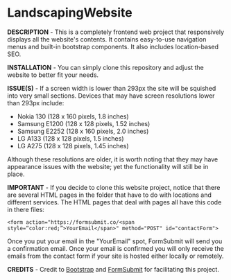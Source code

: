 # LandscapingWebsite
**DESCRIPTION** - This is a completely frontend web project that responsively displays all the website's contents. It contains easy-to-use navigation menus and built-in bootstrap components. It also includes location-based SEO.

**INSTALLATION** - You can simply clone this repository and adjust the website to better fit your needs.

**ISSUE(S)** - If a screen width is lower than 293px the site will be squished into very small sections. Devices that may have screen resolutions lower than 293px include:
- Nokia 130 (128 x 160 pixels, 1.8 inches)
- Samsung E1200 (128 x 128 pixels, 1.52 inches)
- Samsung E2252 (128 x 160 pixels, 2.0 inches)
- LG A133 (128 x 128 pixels, 1.5 inches)
- LG A275 (128 x 128 pixels, 1.45 inches)

Although these resolutions are older, it is worth noting that they may have appearance issues with the website; yet the functionality will still be in place.

**IMPORTANT** - If you decide to clone this website project, notice that there are several HTML pages in the folder that have to do with locations and different services. The HTML pages that deal with pages all have this code in there files: 

`<form action="https://formsubmit.co/<span style=“color:red;”>YourEmail</span>" method="POST" id="contactForm">`

Once you put your email in the "YourEmail" spot, FormSubmit will send you a confirmation email. Once your email is confirmed you will only receive the emails from the contact form if your site is hosted either locally or remotely.

**CREDITS** - Credit to [Bootstrap](https://getbootstrap.com/) and [FormSubmit](https://formsubmit.co/) for facilitating this project.
